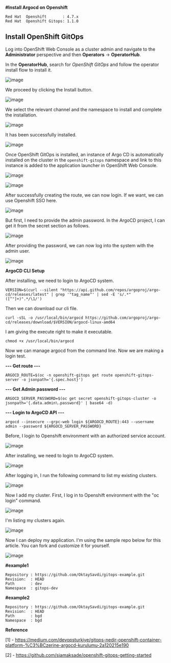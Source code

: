 **#Install Argocd on Openshift**
```
Red Hat  Openshift       : 4.7.x
Red Hat  Openshift Gitops: 1.1.0
```

## Install OpenShift GitOps

Log into OpenShift Web Console as a cluster admin and navigate to the  **Administrator**  perspective and then  **Operators**  →  **OperatorHub**.

In the  **OperatorHub**, search for  _OpenShift GitOps_  and follow the operator install flow to install it.

![image](https://user-images.githubusercontent.com/3519706/114406492-4212a680-9bb0-11eb-997c-5d4f5b09d917.png)

We proceed by clicking the Install button.

![image](https://user-images.githubusercontent.com/3519706/115990845-2b1b7d80-a5ce-11eb-924e-a22530d49562.png)

We select the relevant channel and the namespace to install and complete the installation.

![image](https://user-images.githubusercontent.com/3519706/114406712-6ec6be00-9bb0-11eb-9834-029aa1b3a82c.png)

It has been successfully installed.

![image](https://user-images.githubusercontent.com/3519706/115990885-65851a80-a5ce-11eb-92fc-5729a8203cf1.png)

Once OpenShift GitOps is installed, an instance of Argo CD is automatically installed on the cluster in the `openshift-gitops` namespace and link to this instance is added to the application launcher in OpenShift Web Console.

![image](https://user-images.githubusercontent.com/3519706/115990913-8baaba80-a5ce-11eb-9a76-ef940f9f2594.png)

![image](https://user-images.githubusercontent.com/3519706/115990972-d1678300-a5ce-11eb-850e-10025817db58.png)

After successfully creating the route, we can now login. If we want, we can use Openshift SSO here.

![image](https://user-images.githubusercontent.com/3519706/114407606-3a073680-9bb1-11eb-8be9-b7bf4ee190e2.png)

But first, I need to provide the admin password. In the ArgoCD project, I can get it from the secret section as follows.

![image](https://user-images.githubusercontent.com/3519706/115991036-11c70100-a5cf-11eb-8b22-b52371901d5b.png)

After providing the password, we can now log into the system with the admin user.

![image](https://user-images.githubusercontent.com/3519706/114407775-6cb12f00-9bb1-11eb-8a7b-7e2bbabe1fc4.png)

**ArgoCD CLI Setup**

After installing, we need to login to ArgoCD system.
```
VERSION=$(curl --silent "https://api.github.com/repos/argoproj/argo-cd/releases/latest" | grep '"tag_name"' | sed -E 's/.*"([^"]+)".*/\1/')
```
Then we can download our cli file.
```
curl -sSL -o /usr/local/bin/argocd https://github.com/argoproj/argo-cd/releases/download/$VERSION/argocd-linux-amd64
```
I am giving the execute right to make it executable.
```
chmod +x /usr/local/bin/argocd
```
Now we can manage argocd from the command line. Now we are making a login test.

**--- Get route ---**  
```
ARGOCD_ROUTE=$(oc -n openshift-gitops get route openshift-gitops-server -o jsonpath='{.spec.host}')
```
**--- Get Admin password ---**  
```
ARGOCD_SERVER_PASSWORD=$(oc get secret openshift-gitops-cluster -o jsonpath='{.data.admin\.password}' | base64 -d)
```
**--- Login to ArgoCD API ---**  
```
argocd --insecure --grpc-web login ${ARGOCD_ROUTE}:443 --username admin --password ${ARGOCD_SERVER_PASSWORD}
```

Before, I login to Openshift environment with an authorized service account.

![image](https://user-images.githubusercontent.com/3519706/115991518-74b99780-a5d1-11eb-940f-0c541713460c.png)

After installing, we need to login to ArgoCD system.

![image](https://user-images.githubusercontent.com/3519706/115991623-0de8ae00-a5d2-11eb-9ae6-8e2cf7dabb37.png)

After logging in, I run the following command to list my existing clusters.

![image](https://user-images.githubusercontent.com/3519706/115991672-4ab4a500-a5d2-11eb-90f5-aaeca8c372f8.png)

Now I add my cluster. First, I log in to Openshift environment with the "oc login" command.

![image](https://user-images.githubusercontent.com/3519706/115991736-86e80580-a5d2-11eb-909e-1db0834a9af2.png)

I'm listing my clusters again.

![image](https://user-images.githubusercontent.com/3519706/115991783-bdbe1b80-a5d2-11eb-8dfb-42f5d3e057f3.png)

Now I can deploy my application. I'm using the sample repo below for this article. You can fork and customize it for yourself.

![image](https://user-images.githubusercontent.com/3519706/114407896-8eaab180-9bb1-11eb-87ad-d9bcea5a8a0b.png)

**#example1**
```
Repository : https://github.com/OktaySavdi/gitops-example.git
Revision:  : HEAD
Path       : dev
Namespace  : gitops-dev
```
**#example2**
```
Repository : https://github.com/OktaySavdi/gitops-example.git
Revision:  : HEAD
Path       : bgd
Namespace  : bgd
```

**Reference**

[1] -  https://medium.com/devopsturkiye/gitops-nedir-openshift-container-platform-%C3%BCzerine-argocd-kurulumu-2a120215e190

[2] - https://github.com/siamaksade/openshift-gitops-getting-started
